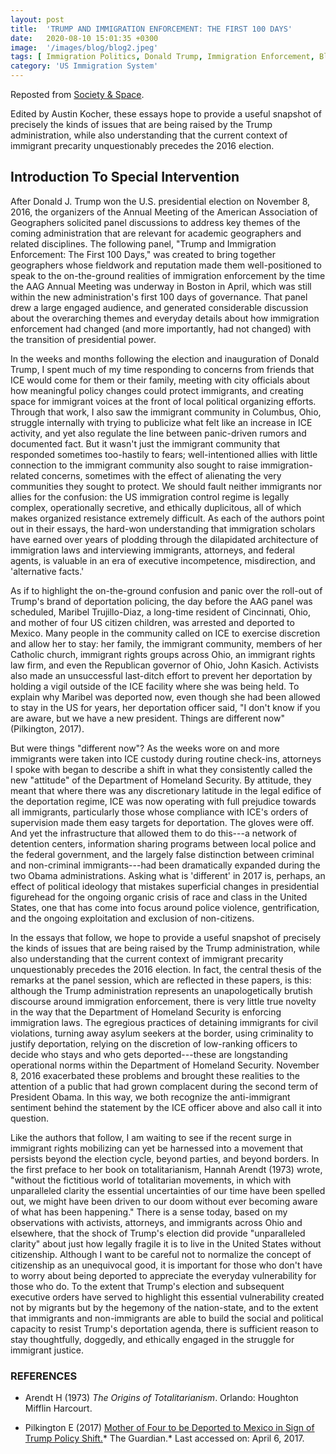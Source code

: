 ```yaml
---
layout: post
title:  'TRUMP AND IMMIGRATION ENFORCEMENT: THE FIRST 100 DAYS'
date:   2020-08-10 15:01:35 +0300
image:  '/images/blog/blog2.jpeg' 
tags: [ Immigration Politics, Donald Trump, Immigration Enforcement, Blog]
category: 'US Immigration System'
---
```

Reposted from [Society & Space](https://www.societyandspace.org/forums/trump-and-immigration-enforcement-the-first-100-days).

Edited by Austin Kocher, these essays hope to provide a useful snapshot of precisely the kinds of issues that are being raised by the Trump administration, while also understanding that the current context of immigrant precarity unquestionably precedes the 2016 election.

Introduction To Special Intervention
------------------------------------

After Donald J. Trump won the U.S. presidential election on November 8, 2016, the organizers of the Annual Meeting of the American Association of Geographers solicited panel discussions to address key themes of the coming administration that are relevant for academic geographers and related disciplines. The following panel, "Trump and Immigration Enforcement: The First 100 Days," was created to bring together geographers whose fieldwork and reputation made them well-positioned to speak to the on-the-ground realities of immigration enforcement by the time the AAG Annual Meeting was underway in Boston in April, which was still within the new administration's first 100 days of governance. That panel drew a large engaged audience, and generated considerable discussion about the overarching themes and everyday details about how immigration enforcement had changed (and more importantly, had not changed) with the transition of presidential power.

In the weeks and months following the election and inauguration of Donald Trump, I spent much of my time responding to concerns from friends that ICE would come for them or their family, meeting with city officials about how meaningful policy changes could protect immigrants, and creating space for immigrant voices at the front of local political organizing efforts. Through that work, I also saw the immigrant community in Columbus, Ohio, struggle internally with trying to publicize what felt like an increase in ICE activity, and yet also regulate the line between panic-driven rumors and documented fact. But it wasn't just the immigrant community that responded sometimes too-hastily to fears; well-intentioned allies with little connection to the immigrant community also sought to raise immigration-related concerns, sometimes with the effect of alienating the very communities they sought to protect. We should fault neither immigrants nor allies for the confusion: the US immigration control regime is legally complex, operationally secretive, and ethically duplicitous, all of which makes organized resistance extremely difficult. As each of the authors point out in their essays, the hard-won understanding that immigration scholars have earned over years of plodding through the dilapidated architecture of immigration laws and interviewing immigrants, attorneys, and federal agents, is valuable in an era of executive incompetence, misdirection, and 'alternative facts.'

As if to highlight the on-the-ground confusion and panic over the roll-out of Trump's brand of deportation policing, the day before the AAG panel was scheduled, Maribel Trujillo-Diaz, a long-time resident of Cincinnati, Ohio, and mother of four US citizen children, was arrested and deported to Mexico. Many people in the community called on ICE to exercise discretion and allow her to stay: her family, the immigrant community, members of her Catholic church, immigrant rights groups across Ohio, an immigrant rights law firm, and even the Republican governor of Ohio, John Kasich. Activists also made an unsuccessful last-ditch effort to prevent her deportation by holding a vigil outside of the ICE facility where she was being held. To explain why Maribel was deported now, even though she had been allowed to stay in the US for years, her deportation officer said, "I don't know if you are aware, but we have a new president. Things are different now" (Pilkington, 2017).

But were things "different now"? As the weeks wore on and more immigrants were taken into ICE custody during routine check-ins, attorneys I spoke with began to describe a shift in what they consistently called the new "attitude" of the Department of Homeland Security. By attitude, they meant that where there was any discretionary latitude in the legal edifice of the deportation regime, ICE was now operating with full prejudice towards all immigrants, particularly those whose compliance with ICE's orders of supervision made them easy targets for deportation. The gloves were off. And yet the infrastructure that allowed them to do this---a network of detention centers, information sharing programs between local police and the federal government, and the largely false distinction between criminal and non-criminal immigrants---had been dramatically expanded during the two Obama administrations. Asking what is 'different' in 2017 is, perhaps, an effect of political ideology that mistakes superficial changes in presidential figurehead for the ongoing organic crisis of race and class in the United States, one that has come into focus around police violence, gentrification, and the ongoing exploitation and exclusion of non-citizens.

In the essays that follow, we hope to provide a useful snapshot of precisely the kinds of issues that are being raised by the Trump administration, while also understanding that the current context of immigrant precarity unquestionably precedes the 2016 election. In fact, the central thesis of the remarks at the panel session, which are reflected in these papers, is this: although the Trump administration represents an unapologetically brutish discourse around immigration enforcement, there is very little true novelty in the way that the Department of Homeland Security is enforcing immigration laws. The egregious practices of detaining immigrants for civil violations, turning away asylum seekers at the border, using criminality to justify deportation, relying on the discretion of low-ranking officers to decide who stays and who gets deported---these are longstanding operational norms within the Department of Homeland Security. November 8, 2016 exacerbated these problems and brought these realities to the attention of a public that had grown complacent during the second term of President Obama. In this way, we both recognize the anti-immigrant sentiment behind the statement by the ICE officer above and also call it into question.

Like the authors that follow, I am waiting to see if the recent surge in immigrant rights mobilizing can yet be harnessed into a movement that persists beyond the election cycle, beyond parties, and beyond borders. In the first preface to her book on totalitarianism, Hannah Arendt (1973) wrote, "without the fictitious world of totalitarian movements, in which with unparalleled clarity the essential uncertainties of our time have been spelled out, we might have been driven to our doom without ever becoming aware of what has been happening." There is a sense today, based on my observations with activists, attorneys, and immigrants across Ohio and elsewhere, that the shock of Trump's election did provide "unparalleled clarity" about just how legally fragile it is to live in the United States without citizenship. Although I want to be careful not to normalize the concept of citizenship as an unequivocal good, it is important for those who don't have to worry about being deported to appreciate the everyday vulnerability for those who do. To the extent that Trump's election and subsequent executive orders have served to highlight this essential vulnerability created not by migrants but by the hegemony of the nation-state, and to the extent that immigrants and non-immigrants are able to build the social and political capacity to resist Trump's deportation agenda, there is sufficient reason to stay thoughtfully, doggedly, and ethically engaged in the struggle for immigrant justice.

### REFERENCES

-   Arendt H (1973) *The Origins of Totalitarianism*. Orlando: Houghton Mifflin Harcourt.

-   Pilkington E (2017) [Mother of Four to be Deported to Mexico in Sign of Trump Policy Shift.](https://www.theguardian.com/us-news/2017/apr/06/ice-immigration-maribel-trujillo-deportation-mexico)* The Guardian.* Last accessed on: April 6, 2017.